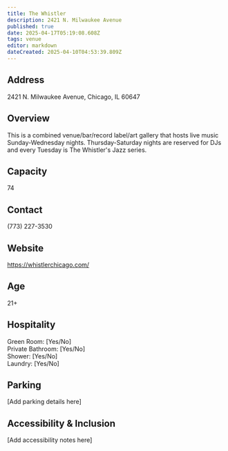 ```yaml
---
title: The Whistler
description: 2421 N. Milwaukee Avenue
published: true
date: 2025-04-17T05:19:08.608Z
tags: venue
editor: markdown
dateCreated: 2025-04-10T04:53:39.809Z
---
```


## Address

2421 N. Milwaukee Avenue, Chicago, IL 60647

## Overview

This is a combined venue/bar/record label/art gallery that hosts live music Sunday-Wednesday nights. Thursday-Saturday nights are reserved for DJs and every Tuesday is The Whistler's Jazz series.

## Capacity

74

## Contact

(773) 227-3530

## Website

https://whistlerchicago.com/

## Age

21+

## Hospitality

Green Room: [Yes/No]  
Private Bathroom: [Yes/No]  
Shower: [Yes/No]  
Laundry: [Yes/No]

## Parking

[Add parking details here]

## Accessibility & Inclusion

[Add accessibility notes here]
